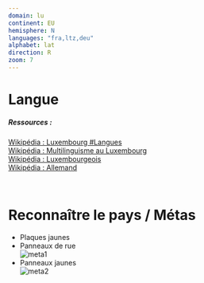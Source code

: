 ```yaml
---
domain: lu
continent: EU
hemisphere: N
languages: "fra,ltz,deu"
alphabet: lat
direction: R
zoom: 7
---
```


# Langue

##### Ressources :

[Wikipédia : Luxembourg #Langues](https://fr.wikipedia.org/wiki/Luxembourg#Langues)  
[Wikipédia : Multilinguisme au Luxembourg](https://fr.wikipedia.org/wiki/Multilinguisme_au_Luxembourg)  
[Wikipédia : Luxembourgeois](https://fr.wikipedia.org/wiki/Luxembourgeois)  
[Wikipédia : Allemand](https://fr.wikipedia.org/wiki/Allemagne)

<br/>

# Reconnaître le pays / Métas

- Plaques jaunes
- Panneaux de rue  
  ![meta1](/images/lu_geoguessr.png)
- Panneaux jaunes  
  ![meta2](/images/lu_geoguessr2.png)
